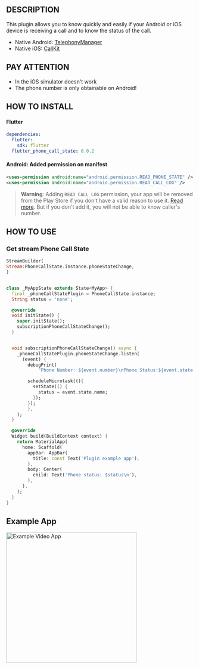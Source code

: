 ## DESCRIPTION

This plugin allows you to know quickly and easily if your Android or iOS device is receiving a call and to know the status of the call.

- Native Android: [TelephonyManager](https://developer.android.com/reference/android/telephony/TelephonyManager)
- Native iOS: [CallKit](https://developer.apple.com/documentation/callkit)

## PAY ATTENTION

- In the iOS simulator doesn't work
- The phone number is only obtainable on Android!

## HOW TO INSTALL
#### Flutter
```yaml
dependencies:
  flutter:
    sdk: flutter
  flutter_phone_call_state: 0.0.2
```
#### Android: Added permission on manifest
```xml
<uses-permission android:name="android.permission.READ_PHONE_STATE" />
<uses-permission android:name="android.permission.READ_CALL_LOG" />
```
> **Warning**: Adding `READ_CALL_LOG` permission, your app will be removed from the Play Store if you don't have a valid reason to use it. [Read more](https://support.google.com/googleplay/android-developer/answer/9047303?hl=en). But if you don't add it, you will not be able to know caller's number.

## HOW TO USE

### Get stream Phone Call State

```dart
StreamBuilder(
Stream:PhoneCallState.instance.phoneStateChange,
)
```


```dart

class _MyAppState extends State<MyApp> {
  final _phoneCallStatePlugin = PhoneCallState.instance;
  String status = 'none';

  @override
  void initState() {
    super.initState();
    subscriptionPhoneCallStateChange();
  }


  void subscriptionPhoneCallStateChange() async {
    _phoneCallStatePlugin.phoneStateChange.listen(
      (event) {
        debugPrint(
            "Phone Number: ${event.number}\nPhone Status:${event.state.name}");

        scheduleMicrotask((){
          setState(() {
            status = event.state.name;
          });
        });
        },
    );
  }

  @override
  Widget build(BuildContext context) {
    return MaterialApp(
      home: Scaffold(
        appBar: AppBar(
          title: const Text('Plugin example app'),
        ),
        body: Center(
          child: Text('Phone status: $status\n'),
        ),
      ),
    );
  }
}
```

## Example App
<img src="./assets/example.gif" width="350"  alt="Example Video App"/>